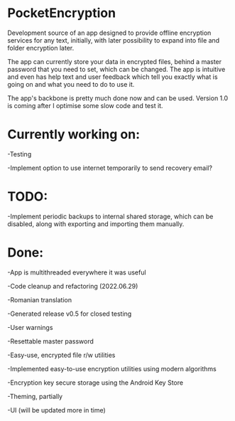 # PocketEncryption
Development source of an app designed to provide offline encryption services for any text, initially, with later possibility to expand into file and folder encryption later.

The app can currently store your data in encrypted files, behind a master password that you need to set, which can be changed.
The app is intuitive and even has help text and user feedback which tell you exactly what is going on and what you need to do to use it.

The app's backbone is pretty much done now and can be used. Version 1.0 is coming after I optimise some slow code and test it.

# Currently working on:

-Testing

-Implement option to use internet temporarily to send recovery email?

# TODO:

-Implement periodic backups to internal shared storage, which can be disabled, along with exporting and importing them manually.

# Done:

-App is multithreaded everywhere it was useful

-Code cleanup and refactoring (2022.06.29)

-Romanian translation

-Generated release v0.5 for closed testing

-User warnings

-Resettable master password

-Easy-use, encrypted file r/w utilities

-Implemented easy-to-use encryption utilities using modern algorithms

-Encryption key secure storage using the Android Key Store

-Theming, partially

-UI (will be updated more in time)